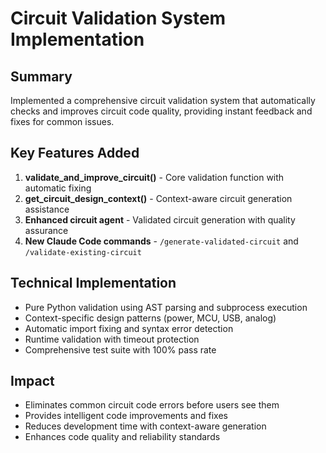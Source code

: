 # Circuit Validation System Implementation

## Summary
Implemented a comprehensive circuit validation system that automatically checks and improves circuit code quality, providing instant feedback and fixes for common issues.

## Key Features Added
1. **validate_and_improve_circuit()** - Core validation function with automatic fixing
2. **get_circuit_design_context()** - Context-aware circuit generation assistance
3. **Enhanced circuit agent** - Validated circuit generation with quality assurance
4. **New Claude Code commands** - `/generate-validated-circuit` and `/validate-existing-circuit`

## Technical Implementation
- Pure Python validation using AST parsing and subprocess execution
- Context-specific design patterns (power, MCU, USB, analog)
- Automatic import fixing and syntax error detection
- Runtime validation with timeout protection
- Comprehensive test suite with 100% pass rate

## Impact
- Eliminates common circuit code errors before users see them
- Provides intelligent code improvements and fixes
- Reduces development time with context-aware generation
- Enhances code quality and reliability standards